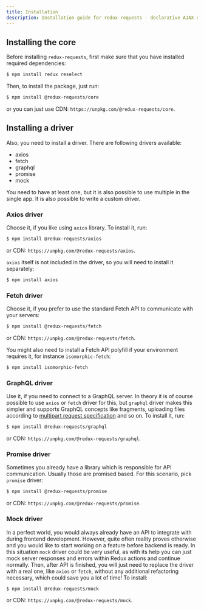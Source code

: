 ```yaml
---
title: Installation
description: Installation guide for redux-requests - declarative AJAX requests and automatic network state management for Redux
---
```


## Installing the core

Before installing `redux-requests`, first make sure that you have installed required
dependencies:
```bash
$ npm install redux reselect
```

Then, to install the package, just run:
```bash
$ npm install @redux-requests/core
```
or you can just use CDN: `https://unpkg.com/@redux-requests/core`.

## Installing a driver

Also, you need to install a driver. There are following drivers available:
- axios
- fetch
- graphql
- promise
- mock

You need to have at least one, but it is also possible to use multiple in the single
app. It is also possible to write a custom driver.

### Axios driver

Choose it, if you like using `axios` library. To install it, run:
```bash
$ npm install @redux-requests/axios
```
or CDN: `https://unpkg.com/@redux-requests/axios`.

`axios` itself is not included in the driver, so you will need to install it separately:
```bash
$ npm install axios
```

### Fetch driver

Choose it, if you prefer to use the standard Fetch API to communicate with your servers:
```bash
$ npm install @redux-requests/fetch
```
or CDN: `https://unpkg.com/@redux-requests/fetch`.

You might also need to install a Fetch API polyfill if your environment requires it,
for instance `isomorphic-fetch`:
```bash
$ npm install isomorphic-fetch
```

### GraphQL driver

Use it, if you need to connect to a GraphQL server. In theory it is of course possible to
use `axios` or `fetch` driver for this, but `graphql` driver makes this simpler and supports
GraphQL concepts like fragments, uploading files according to [multipart request specification](https://github.com/jaydenseric/graphql-multipart-request-spec) and so on. To install it, run:
```bash
$ npm install @redux-requests/graphql
```
or CDN: `https://unpkg.com/@redux-requests/graphql`.

### Promise driver

Sometimes you already have a library which is responsible for API communication.
Usually those are promised based. For this scenario, pick `promise` driver:
```bash
$ npm install @redux-requests/promise
```
or CDN: `https://unpkg.com/@redux-requests/promise`.

### Mock driver

In a perfect world, you would always already have an API to integrate with during frontend
development. However, quite often reality proves otherwise and you would like to
start working on a feature before backend is ready. In this situation `mock` driver
could be very useful, as with its help you can just mock server responses and errors within
Redux actions and continue normally. Then, after API is finished, you will just need to replace
the driver with a real one, like `axios` or `fetch`, without any additional refactoring necessary,
which could save you a lot of time! To install:
```bash
$ npm install @redux-requests/mock
```
or CDN: `https://unpkg.com/@redux-requests/mock`.


